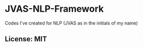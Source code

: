 # JVAS-NLP-Framework
Codes I've created for NLP (JVAS as in the initials of my name)

## License: MIT
